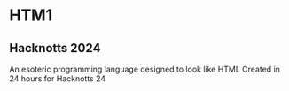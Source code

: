 # HTM1

## Hacknotts 2024

An esoteric programming language designed to look like HTML
Created in 24 hours for Hacknotts 24